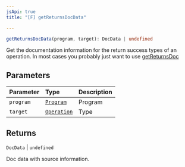```yaml
---
jsApi: true
title: "[F] getReturnsDocData"

---
```

```ts
getReturnsDocData(program, target): DocData | undefined
```

Get the documentation information for the return success types of an operation. In most cases you probably just want to use [getReturnsDoc](getReturnsDoc.md)

## Parameters

| Parameter | Type | Description |
| :------ | :------ | :------ |
| `program` | [`Program`](../interfaces/Program.md) | Program |
| `target` | [`Operation`](../interfaces/Operation.md) | Type |

## Returns

`DocData` \| `undefined`

Doc data with source information.
